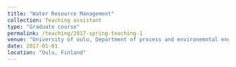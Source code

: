 ```yaml
---
title: "Water Resource Management"
collection: Teaching assistant
type: "Graduate course"
permalink: /teaching/2017-spring-teaching-1
venue: "University of oulu, Department of process and environemntal engineering"
date: 2017-01-01
location: "Oulu, Finland"
---
```



